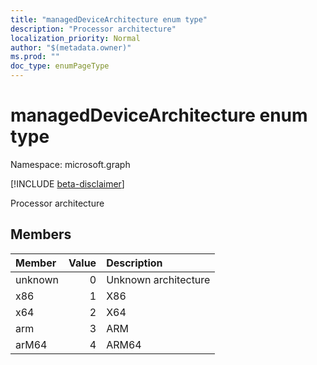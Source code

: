 ```yaml
---
title: "managedDeviceArchitecture enum type"
description: "Processor architecture"
localization_priority: Normal
author: "$(metadata.owner)"
ms.prod: ""
doc_type: enumPageType
---
```


# managedDeviceArchitecture enum type

Namespace: microsoft.graph

[!INCLUDE [beta-disclaimer](../../includes/beta-disclaimer.md)]

Processor architecture

## Members

| Member  | Value | Description          |
| :------ | ----: | :------------------- |
| unknown | 0     | Unknown architecture |
| x86     | 1     | X86                  |
| x64     | 2     | X64                  |
| arm     | 3     | ARM                  |
| arM64   | 4     | ARM64                |